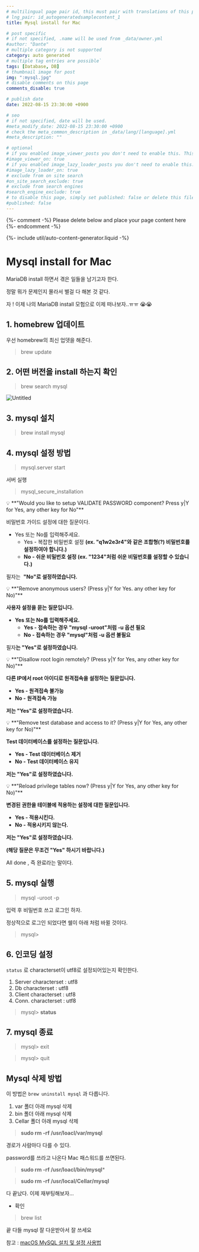```yaml
---
# multilingual page pair id, this must pair with translations of this page. (This name must be unique)
# lng_pair: id_autogeneratedsamplecontent_1
title: Mysql install for Mac

# post specific
# if not specified, .name will be used from _data/owner.yml
#author: "Dante"
# multiple category is not supported
category: auto generated
# multiple tag entries are possible`
tags: [Database, DB]
# thumbnail image for post
img: ":mysql.jpg"
# disable comments on this page
comments_disable: true

# publish date
date: 2022-08-15 23:30:00 +0900

# seo
# if not specified, date will be used.
#meta_modify_date: 2022-08-15 23:30:00 +0900
# check the meta_common_description in _data/lang/[language].yml
#meta_description: ""

# optional
# if you enabled image_viewer_posts you don't need to enable this. This is only if image_viewer_posts = false
#image_viewer_on: true
# if you enabled image_lazy_loader_posts you don't need to enable this. This is only if image_lazy_loader_posts = false
#image_lazy_loader_on: true
# exclude from on site search
#on_site_search_exclude: true
# exclude from search engines
#search_engine_exclude: true
# to disable this page, simply set published: false or delete this file
#published: false
---
```

{%- comment -%} Please delete below and place your page content here {%- endcomment -%}

{%- include util/auto-content-generator.liquid -%}

<!-- outline-start -->
# Mysql install for Mac

MariaDB install 하면서 겪은 일들을 남기고자 한다.

정말  뭐가 문제인지 몰라서 별걸 다 해본 것 같다.

자 ! 이제  나의 MariaDB install 모험으로 이제 떠나보자..ㅠㅠ 😭😭

## 1. homebrew 업데이트

우선 homebrew의 최신 업뎃을 해준다.

> brew update
>

## 2. 어떤 버전을 install 하는지 확인

> brew search mysql
>

![Untitled](https://user-images.githubusercontent.com/56623911/184654931-68e4f73f-f0a0-4a59-8151-2205bc3b1c05.png)


## 3. mysql 설치

> brew install mysql
>

## 4. mysql 설정 방법

> mysql.server start
>

서버 실행

> mysql_secure_installation
>

<aside>
💡 **"Would you like to setup VALIDATE PASSWORD component? Press y|Y for Yes, any other key for No"**

</aside>

비밀번호 가이드 설정에 대한 질문이다.

- Yes 또는 No를 입력해주세요.
  - Yes - 복잡한 비밀번호 설정 **(ex. "q1w2e3r4"와 같은 조합형(?) 비밀번호를 설정하여야 합니다.)**
  - **No - 쉬운 비밀번호 설정 (ex. "1234"처럼 쉬운 비밀번호를 설정할 수 있습니다.)**

필자는  **"No"로 설정하였습니다.**

<aside>
💡 **"Remove anonymous users? (Press y|Y for Yes. any other key for No)"**

</aside>

**사용자 설정을 묻는 질문입니다.**

- **Yes 또는 No를 입력해주세요.**
  - **Yes - 접속하는 경우 "mysql -uroot"처럼 -u 옵션 필요**
  - **No - 접속하는 경우 "mysql"처럼 -u 옵션 불필요**

필자**는 "Yes"로 설정하였습니다.**

<aside>
💡 **"Disallow root login remotely? (Press y|Y for Yes, any other key for No)"**

</aside>

**다른 IP에서 root 아이디로 원격접속을 설정하는 질문입니다.**

- **Yes - 원격접속 불가능**
- **No - 원격접속 가능**

**저는 "Yes"로 설정하였습니다.**

<aside>
💡 **"Remove test database and access to it? (Press y|Y for Yes, any other key for No)"**

</aside>

**Test 데이터베이스를 설정하는 질문입니다.**

- **Yes - Test 데이터베이스 제거**
- **No - Test 데이터베이스 유지**

**저는 "Yes"로 설정하였습니다.**

<aside>
💡 **"Reload privilege tables now? (Press y|Y for Yes, any other key for No)"**

</aside>

**변경된 권한을 테이블에 적용하는 설정에 대한 질문입니다.**

- **Yes - 적용시킨다.**
- **No - 적용시키지 않는다.**

**저는 "Yes"로 설정하였습니다.**

**(해당 질문은 무조건 "Yes" 하시기 바랍니다.)**

All done , 즉 완료라는 말이다.

## 5. mysql 실행

> mysql -uroot -p
>

입력 후 비밀번호 쓰고 로그인 하자.

정상적으로 로그인 되었다면 쉘이 아래 처럼 바뀔 것이다.

> mysql>
>

## 6. 인코딩 설정

`status` 로 characterset이 utf8로 설정되어있는지 확인한다.

1. Server characterset : utf8
2. Db characterset : utf8
3. Client characterset : utf8
4. Conn. characterset  : utf8

> mysql> **status**
>

## 7. mysql 종료

> mysql> exit
>

> mysql> quit
>

## Mysql 삭제 방법

이 방법은 `brew uninstall mysql` 과 다릅니다.

1. var 폴더 아래 mysql 삭제
2. bin 폴더 아래 mysql 삭제
3. Cellar 폴더 아래 mysql 삭제

> **sudo rm -rf /usr/loacl/var/mysql**
>

경로가 사람마다 다를 수 있다.

password를 쓰라고 나온다 Mac 패스워드를 쓰면된다.

> **sudo rm -rf /usr/loacl/bin/mysql***
>

> **sudo rm -rf /usr/local/Cellar/mysql**
>

다 끝났다. 이제 재부팅해보자…

- 확인

> brew list
>

끝 다들 mysql 잘 다운받아서 잘 쓰세요

참고  :
[macOS MySQL 설치 및 설정 사용법](https://whitepaek.tistory.com/16)


<!-- outline-end -->
